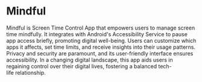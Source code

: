 # Mindful

Mindful is Screen Time Control App that empowers users to manage screen time mindfully. It integrates with Android's Accessibility Service to pause app access briefly, promoting digital well-being. Users can customize which apps it affects, set time limits, and receive insights into their usage patterns. Privacy and security are paramount, and its user-friendly interface ensures accessibility. In a changing digital landscape, this app aids users in regaining control over their digital lives, fostering a balanced tech-life relationship.
